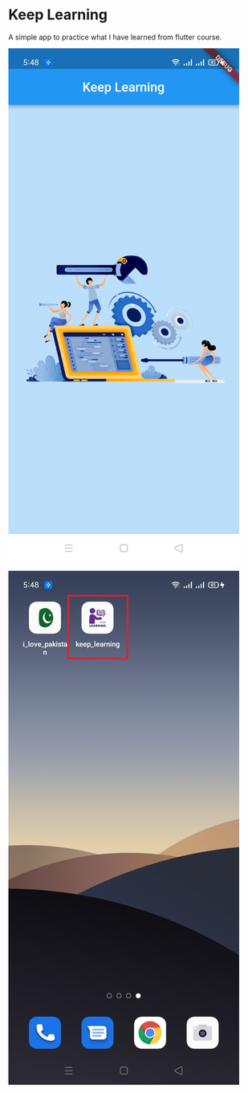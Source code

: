 # Keep Learning

A simple app to practice what I have learned from flutter course.

![App Screenshot](https://raw.githubusercontent.com/MuaazShoaib/keep-learning/main/screenshots/keep_learning_screenshot.jpg)

![App Icon](https://raw.githubusercontent.com/MuaazShoaib/keep-learning/main/screenshots/keep_learning_icon.jpg)

